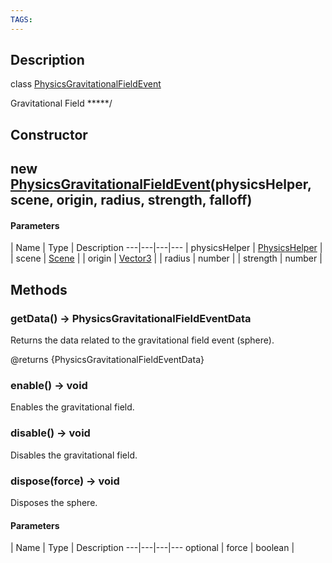 ```yaml
---
TAGS:
---
```

## Description

class [PhysicsGravitationalFieldEvent](/classes/3.1/PhysicsGravitationalFieldEvent)

Gravitational Field *****/

## Constructor

## new [PhysicsGravitationalFieldEvent](/classes/3.1/PhysicsGravitationalFieldEvent)(physicsHelper, scene, origin, radius, strength, falloff)



#### Parameters
 | Name | Type | Description
---|---|---|---
 | physicsHelper | [PhysicsHelper](/classes/3.1/PhysicsHelper) | 
 | scene | [Scene](/classes/3.1/Scene) | 
 | origin | [Vector3](/classes/3.1/Vector3) | 
 | radius | number | 
 | strength | number | 
## Methods

### getData() &rarr; PhysicsGravitationalFieldEventData

Returns the data related to the gravitational field event (sphere).

@returns {PhysicsGravitationalFieldEventData}
### enable() &rarr; void

Enables the gravitational field.
### disable() &rarr; void

Disables the gravitational field.
### dispose(force) &rarr; void

Disposes the sphere.

#### Parameters
 | Name | Type | Description
---|---|---|---
optional | force | boolean | 

